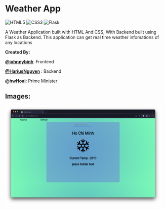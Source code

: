# Weather App
![HTML5](https://img.shields.io/badge/html5-%23E34F26.svg?style=for-the-badge&logo=html5&logoColor=white) ![CSS3](https://img.shields.io/badge/css3-%231572B6.svg?style=for-the-badge&logo=css3&logoColor=white) ![Flask](https://img.shields.io/badge/flask-%23000.svg?style=for-the-badge&logo=flask&logoColor=white)

A Weather Application built with HTML And CSS, With Backend built using Flask as Backend. This application can get real time weather infomations of any locations



**Created By:**

[**@johnnybinh**](https://github.com/johnnybinh): Frontend

[**@HariusNguyen**](https://github.com/johnnybinh/gdsc-g4-weatherapp/commits?author=HariusNguyen "View all commits by HariusNguyen") : Backend

[**@hwHoai**](https://github.com/hwHoai): Prime Minister

## Images:

![Image](image-2.png)
